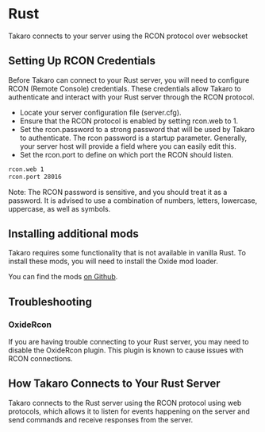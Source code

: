 # Rust

Takaro connects to your server using the RCON protocol over websocket

## Setting Up RCON Credentials

Before Takaro can connect to your Rust server, you will need to configure RCON (Remote Console) credentials. These credentials allow Takaro to authenticate and interact with your Rust server through the RCON protocol.

- Locate your server configuration file (server.cfg).
- Ensure that the RCON protocol is enabled by setting rcon.web to 1.
- Set the rcon.password to a strong password that will be used by Takaro to authenticate. The rcon password is a startup parameter. Generally, your server host will provide a field where you can easily edit this.
- Set the rcon.port to define on which port the RCON should listen.

```sh
rcon.web 1
rcon.port 28016
```

Note: The RCON password is sensitive, and you should treat it as a password. It is advised to use a combination of
numbers, letters, lowercase, uppercase, as well as symbols.

## Installing additional mods

Takaro requires some functionality that is not available in vanilla Rust. To install these mods, you will need to install the Oxide mod loader.

You can find the mods [on Github](https://github.com/gettakaro/rust-mods).

## Troubleshooting

### OxideRcon

If you are having trouble connecting to your Rust server, you may need to disable the OxideRcon plugin. This plugin is known to cause issues with RCON connections.

## How Takaro Connects to Your Rust Server

Takaro connects to the Rust server using the RCON protocol using web protocols, which allows it to listen for events happening on the server and send commands and receive responses from the server.
